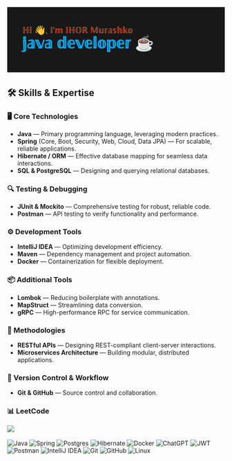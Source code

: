 <img src="/header.png" alt="greeting">

## 🛠️ Skills & Expertise

### 🖥️ Core Technologies
- **Java** — Primary programming language, leveraging modern practices.
- **Spring** (Core, Boot, Security, Web, Cloud, Data JPA) — For scalable, reliable applications.
- **Hibernate / ORM** — Effective database mapping for seamless data interactions.
- **SQL & PostgreSQL** — Designing and querying relational databases.

### 🔍 Testing & Debugging
- **JUnit & Mockito** — Comprehensive testing for robust, reliable code.
- **Postman** — API testing to verify functionality and performance.

### ⚙️ Development Tools
- **IntelliJ IDEA** — Optimizing development efficiency.
- **Maven** — Dependency management and project automation.
- **Docker** — Containerization for flexible deployment.

### 📦 Additional Tools
- **Lombok** — Reducing boilerplate with annotations.
- **MapStruct** — Streamlining data conversion.
- **gRPC** — High-performance RPC for service communication.

### 📐 Methodologies
- **RESTful APIs** — Designing REST-compliant client-server interactions.
- **Microservices Architecture** — Building modular, distributed applications.

### 📂 Version Control & Workflow
- **Git & GitHub** — Source control and collaboration.  




### 📊 LeetCode

![](https://leetcard.jacoblin.cool/train_your_brain?border=0&radius=20)





![Java](https://img.shields.io/badge/java-%23ED8B00.svg?style=for-the-badge&logo=openjdk&logoColor=white)
![Spring](https://img.shields.io/badge/spring-%236DB33F.svg?style=for-the-badge&logo=spring&logoColor=white)
![Postgres](https://img.shields.io/badge/postgres-%23316192.svg?style=for-the-badge&logo=postgresql&logoColor=white)
![Hibernate](https://img.shields.io/badge/Hibernate-59666C?style=for-the-badge&logo=Hibernate&logoColor=white)
![Docker](https://img.shields.io/badge/docker-%230db7ed.svg?style=for-the-badge&logo=docker&logoColor=white)
![ChatGPT](https://img.shields.io/badge/chatGPT-74aa9c?style=for-the-badge&logo=openai&logoColor=white)
![JWT](https://img.shields.io/badge/JWT-black?style=for-the-badge&logo=JSON%20web%20tokens)  
![Postman](https://img.shields.io/badge/Postman-FF6C37?style=for-the-badge&logo=postman&logoColor=white)
![IntelliJ IDEA](https://img.shields.io/badge/IntelliJIDEA-000000.svg?style=for-the-badge&logo=intellij-idea&logoColor=white)
![Git](https://img.shields.io/badge/git-%23F05033.svg?style=for-the-badge&logo=git&logoColor=white)
![GitHub](https://img.shields.io/badge/github-%23121011.svg?style=for-the-badge&logo=github&logoColor=white)
![Linux](https://img.shields.io/badge/Linux-FCC624?style=for-the-badge&logo=linux&logoColor=black)



